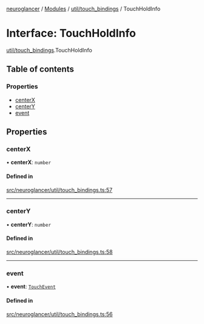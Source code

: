 [neuroglancer](../README.md) / [Modules](../modules.md) / [util/touch\_bindings](../modules/util_touch_bindings.md) / TouchHoldInfo

# Interface: TouchHoldInfo

[util/touch_bindings](../modules/util_touch_bindings.md).TouchHoldInfo

## Table of contents

### Properties

- [centerX](util_touch_bindings.TouchHoldInfo.md#centerx)
- [centerY](util_touch_bindings.TouchHoldInfo.md#centery)
- [event](util_touch_bindings.TouchHoldInfo.md#event)

## Properties

### centerX

• **centerX**: `number`

#### Defined in

[src/neuroglancer/util/touch_bindings.ts:57](https://github.com/ActiveBrainAtlas2/neuroglancer/blob/1beb5d34/src/neuroglancer/util/touch_bindings.ts#L57)

___

### centerY

• **centerY**: `number`

#### Defined in

[src/neuroglancer/util/touch_bindings.ts:58](https://github.com/ActiveBrainAtlas2/neuroglancer/blob/1beb5d34/src/neuroglancer/util/touch_bindings.ts#L58)

___

### event

• **event**: [`TouchEvent`](../modules/annotation_annotation_layer_state._internal_.md#touchevent)

#### Defined in

[src/neuroglancer/util/touch_bindings.ts:56](https://github.com/ActiveBrainAtlas2/neuroglancer/blob/1beb5d34/src/neuroglancer/util/touch_bindings.ts#L56)
